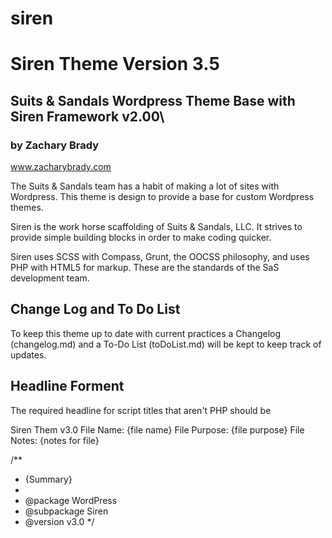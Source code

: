 siren
==========

# Siren Theme Version 3.5 #
## Suits & Sandals Wordpress Theme Base with Siren Framework v2.00\  ## 
### by Zachary Brady ###
www.zacharybrady.com

The Suits & Sandals team has a habit of making a lot of sites with Wordpress. This theme is design to provide a base for custom Wordpress themes.

Siren is the work horse scaffolding of Suits & Sandals, LLC. It strives to provide simple building blocks in order to make coding quicker. 

Siren uses SCSS with Compass, Grunt, the OOCSS philosophy, and uses PHP with HTML5 for markup. These are the standards of the SaS development team.

## Change Log and To Do List ##
To keep this theme up to date with current practices a Changelog (changelog.md) and a To-Do List (toDoList.md) will be kept to keep track of updates.

## Headline Forment
The required headline for script titles that aren't PHP should be

Siren Them v3.0
File Name: {file name}
File Purpose: {file purpose}
File Notes: {notes for file}

/**
 * {Summary}
 *
 * @package WordPress
 * @subpackage Siren
 * @version v3.0
 */

